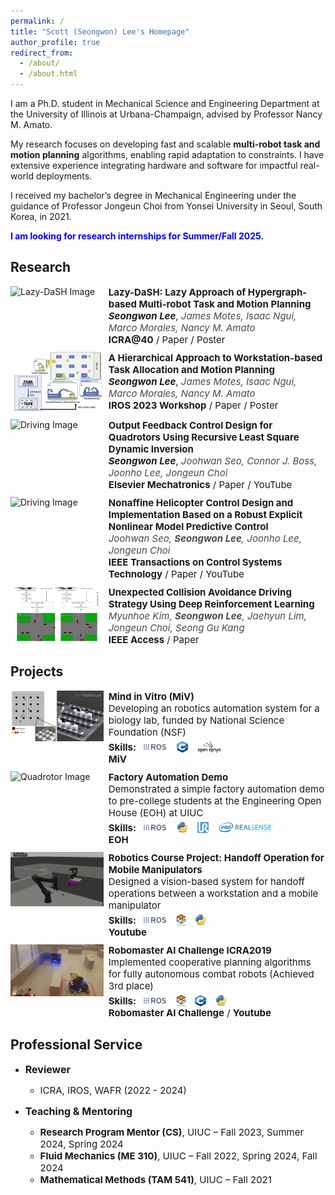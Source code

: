 ```yaml
---
permalink: /
title: "Scott (Seongwon) Lee's Homepage"
author_profile: true
redirect_from: 
  - /about/
  - /about.html
---
```

<p>I am a Ph.D. student in <a href="https://mechse.illinois.edu/" style="text-decoration: none;">Mechanical Science and Engineering</a> Department at the <a href="https://illinois.edu/" style="text-decoration: none;">University of Illinois at Urbana-Champaign</a>, advised by Professor <a href="https://siebelschool.illinois.edu/about/people/all-faculty/namato" style="text-decoration: none;">Nancy M. Amato</a>.</p>

<p>My research focuses on developing fast and scalable <strong>multi-robot task and motion planning</strong> algorithms, enabling rapid adaptation to constraints. I have extensive experience integrating hardware and software for impactful real-world deployments.</p>

<p>I received my bachelor’s degree in Mechanical Engineering under the guidance of Professor <a href="https://mlcs.yonsei.ac.kr/Professor.html" style="text-decoration: none;">Jongeun Choi</a> from Yonsei University in Seoul, South Korea, in 2021.</p>



<p style="color: blue;"><strong>I am looking for research internships for Summer/Fall 2025.</strong></p>

<!-- News
------  -->


Research
------
<!-- ### Lazy-DaSH -->
<div style="display: flex; flex-direction: row; align-items: flex-start; margin-bottom: 10px;">
  <div style="width: 30%; padding-right: 8px;">
    <img src="https://via.placeholder.com/150" alt="Lazy-DaSH Image" style="max-width: 100%; height: auto;">
  </div>
  <div style="width: 70%; font-size: 15px;">
    <strong>Lazy-DaSH: Lazy Approach of Hypergraph-based Multi-robot Task and Motion Planning</strong><br>
    <strong><em style="">Seongwon Lee</em></strong>, <em style="color: #4A4A4A;">James Motes, Isaac Ngui, Marco Morales, Nancy M. Amato</em><br>
    <a href="https://icra40.ieee.org/" style=" font-weight: bold; text-decoration: none;">ICRA@40</a> / <a href="../files/ICRA@40 Lazy-DaSH Lazy Approach for Hypergraph-based Multi-robot Task and Motion Planning Final.pdf" style=" text-decoration: none;">Paper</a> / <a href="../files/ICRA@40_poster.pdf" style=" text-decoration: none;">Poster</a>
  </div>
</div>

<!-- ### Reconfigurable Factory -->
<div style="display: flex; flex-direction: row; align-items: flex-start; margin-bottom: 10px;">
  <div style="width: 30%; padding-right: 8px;">
    <img src="../images/Task_assignment.png" alt="Reconfigurable Factory Image" style="max-width: 100%; height: auto;">
  </div>
  <div style="width: 70%; font-size: 15px;">
    <strong>A Hierarchical Approach to Workstation-based Task Allocation and Motion Planning</strong><br>
    <strong><em style="">Seongwon Lee</em></strong>, <em style="color: #4A4A4A;">James Motes, Isaac Ngui, Marco Morales, Nancy M. Amato</em><br>
    <a href="https://ieee-iros.org/" style=" font-weight: bold; text-decoration: none;">IROS 2023 Workshop</a> / <a href="../files/RAFF_2023_Submission.pdf" style=" text-decoration: none;">Paper</a> / <a href="../files/IROS2023Poster.pdf" style=" text-decoration: none;">Poster</a>
  </div>
</div>

<!-- ### Quadrotor -->
<div style="display: flex; flex-direction: row; align-items: flex-start; margin-bottom: 10px;">
  <div style="width: 30%; padding-right: 8px;">
    <img src="../images/quadrotor.gif" alt="Driving Image" style="max-width: 100%; height: auto;">
  </div>
  <div style="width: 70%; font-size: 15px;">
    <strong>Output Feedback Control Design for Quadrotors Using Recursive Least Square Dynamic Inversion</strong><br>
    <strong><em style="">Seongwon Lee</em></strong>, <em style="color: #4A4A4A;">Joohwan Seo, Connor J. Boss, Joonho Lee, Jongeun Choi</em><br>
    <a href="https://www.sciencedirect.com/journal/mechatronics" style=" font-weight: bold; text-decoration: none;">Elsevier Mechatronics</a> / <a href="../files/Outputfeedbackcontroldesignforquadrotorusingrecursiveleast square dynamicinversion.pdf" style=" text-decoration: none;">Paper</a> / <a href="https://youtu.be/ltcx1X3WuIU" style=" text-decoration: none;">YouTube</a>
  </div>
</div>

<!-- ### Helicopter -->
<div style="display: flex; flex-direction: row; align-items: flex-start; margin-bottom: 10px;">
  <div style="width: 30%; padding-right: 8px;">
    <img src="../images/helicoptor.gif" alt="Driving Image" style="max-width: 100%; height: auto;">
  </div>
  <div style="width: 70%; font-size: 15px;">
    <strong>Nonaffine Helicopter Control Design and Implementation Based on a Robust Explicit Nonlinear Model Predictive Control</strong><br>
    <em style="color: #4A4A4A;">Joohwan Seo, <strong style="">Seongwon Lee</strong>, Joonho Lee, Jongeun Choi</em><br>
    <a href="https://ieeexplore.ieee.org/xpl/RecentIssue.jsp?punumber=87" style=" font-weight: bold; text-decoration: none;">IEEE Transactions on Control Systems Technology</a> / <a href="../files/NonaffineHelicopterControlDesignandImplementationBasedonaRobustExplicitNonlinearModelPredictiveControl.pdf" style=" text-decoration: none;">Paper</a> / <a href="https://www.youtube.com/watch?v=aLQ-Ar9PMv4" style=" text-decoration: none;">YouTube</a>
  </div>
</div>

<!-- ### Driving -->
<div style="display: flex; flex-direction: row; align-items: flex-start; margin-bottom: 10px;">
  <div style="width: 30%; padding-right: 8px;">
    <img src="../images/autonomous_driving.gif" alt="Quadrotor Image" style="max-width: 100%; height: auto;">
  </div>
  <div style="width: 70%; font-size: 15px;">
    <strong>Unexpected Collision Avoidance Driving Strategy Using Deep Reinforcement Learning</strong><br>
    <em style="color: #4A4A4A;">Myunhoe Kim, <strong style="">Seongwon Lee</strong>, Jaehyun Lim, Jongeun Choi, Seong Gu Kang</em><br>
    <a href="https://ieeexplore.ieee.org/xpl/RecentIssue.jsp?punumber=6287639" style=" font-weight: bold; text-decoration: none;">IEEE Access</a> / <a href="../files/UnexpectedCollisionAvoidanceDrivingStrategyUsingDeepReinforcementLearning.pdf" style=" text-decoration: none;">Paper</a>
  </div>
</div>



Projects
------

<!-- ### Driving -->
<div style="display: flex; flex-direction: row; align-items: flex-start; margin-bottom: 10px;">
  <div style="width: 30%; padding-right: 8px;">
    <img src="../images/MiV.gif" alt="Quadrotor Image" style="max-width: 100%; height: auto;">
  </div>
  <div style="width: 70%; font-size: 15px;">
    <!-- <p>In this section, provide details about your research on quadrotors, including any unique approaches, challenges, and achievements.</p> -->
    <strong>Mind in Vitro (MiV)</strong><br>
    Developing an robotics automation system for a biology lab, funded by National Science Foundation (NSF)<br>
    <div style="display: flex; flex-direction: row; align-items: center; flex-wrap: wrap; gap: 10px; margin-top: 5px;">
      <strong>Skills:</strong>
      <div style="display: flex; align-items: center;">
        <img src="../icons/ros.png" alt="ROS Icon" style="width: 40px; height: 18px; margin-right: 5px;">
        <!-- <span>ROS</span> -->
      </div>
      <div style="display: flex; align-items: center;">
        <img src="../icons/c++.png" alt="Python Icon" style="width: 18px; height: 18px; margin-right: 5px;">
        <!-- <span>C++</span> -->
      </div>
      <div style="display: flex; align-items: center;">
        <img src="../icons/ephys.png" alt="Python Icon" style="width: 38px; height: 18px; margin-right: 5px;">
        <!-- <span>Open Ephys</span> -->
      </div>
    </div>
    <a href="https://mindinvitro.illinois.edu/" style=" font-weight: bold; text-decoration: none;">MiV</a> 
  </div>
</div>

<!-- ### Driving -->
<div style="display: flex; flex-direction: row; align-items: flex-start; margin-bottom: 10px;">
  <div style="width: 30%; padding-right: 8px;">
    <img src="../images/EOH.gif" alt="Quadrotor Image" style="max-width: 100%; height: auto;">
  </div>
  <div style="width: 70%; font-size: 15px;">
    <!-- <p>In this section, provide details about your research on quadrotors, including any unique approaches, challenges, and achievements.</p> -->
    <strong>Factory Automation Demo</strong><br>
    Demonstrated a simple factory automation demo to pre-college students at the Engineering Open House (EOH) at UIUC<br>
    <div style="display: flex; flex-direction: row; align-items: center; flex-wrap: wrap; gap: 10px; margin-top: 5px;">
      <strong>Skills:</strong>
      <div style="display: flex; align-items: center;">
        <img src="../icons/ros.png" alt="ROS Icon" style="width: 40px; height: 18px; margin-right: 5px;">
        <!-- <span>ROS</span> -->
      </div>
      <div style="display: flex; align-items: center;">
        <img src="../icons/python.png" alt="Python Icon" style="width: 18px; height: 18px; margin-right: 5px;">
        <!-- <span>Python</span> -->
      </div>
      <div style="display: flex; align-items: center;">
        <img src="../icons/ur.png" alt="Python Icon" style="width: 18px; height: 18px; margin-right: 5px;">
        <!-- <span>Universal Robot Arms</span> -->
      </div>
      <div style="display: flex; align-items: center;">
        <img src="../icons/realsense.png" alt="Python Icon" style="width: 90px; height: 18px; margin-right: 5px;">
        <!-- <span>Universal Robot Arms</span> -->
      </div>
    </div>
    <a href="https://eohillinois.org/" style=" font-weight: bold; text-decoration: none;">EOH</a>
  </div>
</div>


<!-- ### Driving -->
<div style="display: flex; flex-direction: row; align-items: flex-start; margin-bottom: 10px;">
  <div style="width: 30%; padding-right: 8px;">
    <img src="../images/ECE470.gif" alt="Quadrotor Image" style="max-width: 100%; height: auto;">
  </div>
  <div style="width: 70%; font-size: 15px;">
    <!-- <p>In this section, provide details about your research on quadrotors, including any unique approaches, challenges, and achievements.</p> -->
    <strong>Robotics Course Project: Handoff Operation for Mobile Manipulators</strong><br>
    Designed a vision-based system for handoff operations between a workstation and a mobile manipulator <br>
    <div style="display: flex; flex-direction: row; align-items: center; flex-wrap: wrap; gap: 10px; margin-top: 5px;">
      <strong>Skills:</strong>
      <div style="display: flex; align-items: center;">
        <img src="../icons/ros.png" alt="ROS Icon" style="width: 40px; height: 18px; margin-right: 5px;">
        <!-- <span>ROS</span> -->
      </div>
      <div style="display: flex; align-items: center;">
        <img src="../icons/gazebo.png" alt="Python Icon" style="width: 14px; height: 18px; margin-right: 5px;">
        <!-- <span>Gazebo</span> -->
      </div>
      <div style="display: flex; align-items: center;">
        <img src="../icons/python.png" alt="Python Icon" style="width: 18px; height: 18px; margin-right: 5px;">
        <!-- <span>Python</span> -->
      </div>
    </div>
    <a href="https://youtu.be/vK7W6ffZrBM" style=" font-weight: bold; text-decoration: none;">Youtube</a> 
  </div>
</div>


<!-- ### Driving -->
<div style="display: flex; flex-direction: row; align-items: flex-start; margin-bottom: 10px;">
  <div style="width: 30%; padding-right: 8px;">
    <img src="../images/Robomaster.gif" alt="Quadrotor Image" style="max-width: 100%; height: auto;">
  </div>
  <div style="width: 70%; font-size: 15px;">
    <strong>Robomaster AI Challenge ICRA2019</strong><br>
    Implemented cooperative planning algorithms for fully autonomous combat robots (Achieved 3rd place) <br>
    <div style="display: flex; flex-direction: row; align-items: center; flex-wrap: wrap; gap: 10px; margin-top: 5px;">
      <strong>Skills:</strong>
      <div style="display: flex; align-items: center;">
        <img src="../icons/ros.png" alt="ROS Icon" style="width: 40px; height: 18px; margin-right: 5px;">
        <!-- <span>ROS</span> -->
      </div>
      <div style="display: flex; align-items: center;">
        <img src="../icons/gazebo.png" alt="Python Icon" style="width: 14px; height: 18px; margin-right: 5px;">
        <!-- <span>Gazebo</span> -->
      </div>
      <div style="display: flex; align-items: center;">
        <img src="../icons/c++.png" alt="Python Icon" style="width: 18px; height: 18px; margin-right: 5px;">
        <!-- <span>C++</span> -->
      </div><div style="display: flex; align-items: center;">
        <img src="../icons/python.png" alt="Python Icon" style="width: 18px; height: 18px; margin-right: 5px;">
        <!-- <span>Python</span> -->
      </div>
    </div>
    <a href="https://www.robomaster.com/en-US" style=" font-weight: bold; text-decoration: none;">Robomaster AI Challenge</a> / <a href="https://www.youtube.com/watch?v=oJdBfSafWjM" style=" font-weight: bold; text-decoration: none;">Youtube</a> 
  </div>
</div>

<!-- ### Driving -->
<!-- <div style="display: flex; flex-direction: row; align-items: flex-start; margin-bottom: 10px;">
  <div style="width: 30%; padding-right: 8px;">
    <img src="https://via.placeholder.com/150" alt="Quadrotor Image" style="max-width: 100%; height: auto;">
  </div>
  <div style="width: 70%; font-size: 15px;">
    <strong>BMW Korea Research Competition</strong><br>
    Myunhoe Kim, Seongwon Lee, Jaehyun Lim, Jongeun Choi, Seong Gu Kang<br>
    <a href="https://ieeexplore.ieee.org/xpl/RecentIssue.jsp?punumber=6287639">[IEEE Access]</a> / <a href="https://icra40.ieee.org/">[Paper]</a> 
  </div>
</div> -->




<!-- Experience
------ -->


Professional Service
------
- <span style="font-size: 16px;">**Reviewer**</span>
  - <span style="font-size: 15px;">ICRA, IROS, WAFR (2022 - 2024)</span>

- <span style="font-size: 16px;">**Teaching & Mentoring**</span>
  - <span style="font-size: 15px;">**Research Program Mentor (CS)**, UIUC – Fall 2023, Summer 2024, Spring 2024</span>
  - <span style="font-size: 15px;">**Fluid Mechanics (ME 310)**, UIUC – Fall 2022, Spring 2024, Fall 2024</span>
  - <span style="font-size: 15px;">**Mathematical Methods (TAM 541)**, UIUC – Fall 2021</span>

<!-- Contact
------ 
More info about configuring Academic Pages can be found in [the guide](https://academicpages.github.io/markdown/), the [growing wiki](https://github.com/academicpages/academicpages.github.io/wiki), and you can always [ask a question on GitHub](https://github.com/academicpages/academicpages.github.io/discussions). The [guides for the Minimal Mistakes theme](https://mmistakes.github.io/minimal-mistakes/docs/configuration/) (which this theme was forked from) might also be helpful. -->
